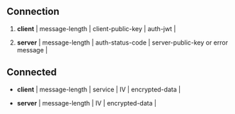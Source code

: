 ## Connection
1) **client** | message-length | client-public-key | auth-jwt |

2) **server** | message-length | auth-status-code | server-public-key or error message |

## Connected
* **client** | message-length | service | IV | encrypted-data |

* **server** | message-length | IV | encrypted-data |